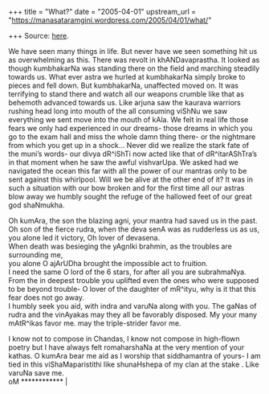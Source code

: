 +++
title = "What?"
date = "2005-04-01"
upstream_url = "https://manasataramgini.wordpress.com/2005/04/01/what/"

+++
Source: [here](https://manasataramgini.wordpress.com/2005/04/01/what/).

We have seen many things in life. But never have we seen something hit
us as overwhelming as this. There was revolt in khANDavaprastha. It
looked as though kumbhakarNa was standing there on the field and
marching steadily towards us. What ever astra we hurled at kumbhakarNa
simply broke to pieces and fell down. But kumbhakarNa, unaffected moved
on. It was terrifying to stand there and watch all our weapons crumble
like that as behemoth advanced towards us. Like arjuna saw the kaurava
warriors rushing head long into mouth of the all consuming viShNu we saw
everything we sent move into the mouth of kAla. We felt in real life
those fears we only had experienced in our dreams- those dreams in which
you go to the exam hall and miss the whole damn thing there- or the
nightmare from which you get up in a shock… Never did we realize the
stark fate of the muni’s words- our divya dR^iShTi now acted like that
of dR^itarAShTra’s in that moment when he saw the awful vishvarUpa. We
asked had we navigated the ocean this far with all the power of our
mantras only to be sent against this whirlpool. Will we be alive at the
other end of it? It was in such a situation with our bow broken and for
the first time all our astras blow away we humbly sought the refuge of
the hallowed feet of our great god shaNmukha.

Oh kumAra, the son the blazing agni, your mantra had saved us in the
past.  
Oh son of the fierce rudra, when the deva senA was as rudderless us as
us,  
you alone led it victory, Oh lover of devasena.  
When death was besieging the yAgnIki brahmin, as the troubles are
surrounding me,  
you alone O ajArUDha brought the impossible act to fruition.  
I need the same O lord of the 6 stars, for after all you are
subrahmaNya.  
From the in deepest trouble you uplifted even the ones who were supposed
to be beyond trouble- O lover of the daughter of mR^ityu, why is it that
this fear does not go away.  
I humbly seek you aid, with indra and varuNa along with you. The gaNas
of rudra and the vinAyakas may they all be favorably disposed. My your
many mAtR^ikas favor me. may the triple-strider favor me.

I know not to compose in Chandas, I know not compose in high-flown
poetry but I have always felt romaharshaNa at the very mention of your
kathas. O kumAra bear me aid as I worship that siddhamantra of yours- I
am tied in this viShaMaparistithi like shunaHshepa of my clan at the
stake . Like varuNa save me.  
oM \*\*\*\*\*\*\*\*\*\*\*\* \|

